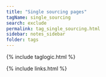 ```yaml
---
title: "Single sourcing pages"
tagName: single_sourcing
search: exclude
permalink: tag_single_sourcing.html
sidebar: notes_sidebar
folder: tags
---
```

{% include taglogic.html %}

{% include links.html %}
